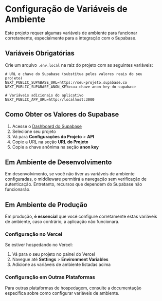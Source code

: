 # Configuração de Variáveis de Ambiente

Este projeto requer algumas variáveis de ambiente para funcionar corretamente, especialmente para a integração com o Supabase.

## Variáveis Obrigatórias

Crie um arquivo `.env.local` na raiz do projeto com as seguintes variáveis:

```
# URL e chave do Supabase (substitua pelos valores reais do seu projeto)
NEXT_PUBLIC_SUPABASE_URL=https://seu-projeto.supabase.co
NEXT_PUBLIC_SUPABASE_ANON_KEY=sua-chave-anon-key-do-supabase

# Variáveis adicionais do aplicativo
NEXT_PUBLIC_APP_URL=http://localhost:3000
```

## Como Obter os Valores do Supabase

1. Acesse o [Dashboard do Supabase](https://app.supabase.com)
2. Selecione seu projeto
3. Vá para **Configurações do Projeto** > **API**
4. Copie a URL na seção **URL do Projeto**
5. Copie a chave anônima na seção **anon key**

## Em Ambiente de Desenvolvimento

Em desenvolvimento, se você não tiver as variáveis de ambiente configuradas, o middleware permitirá a navegação sem verificação de autenticação. Entretanto, recursos que dependem do Supabase não funcionarão.

## Em Ambiente de Produção

Em produção, **é essencial** que você configure corretamente estas variáveis de ambiente, caso contrário, a aplicação não funcionará.

### Configuração no Vercel

Se estiver hospedando no Vercel:

1. Vá para o seu projeto no painel do Vercel
2. Navegue até **Settings** > **Environment Variables**
3. Adicione as variáveis de ambiente listadas acima

### Configuração em Outras Plataformas

Para outras plataformas de hospedagem, consulte a documentação específica sobre como configurar variáveis de ambiente. 